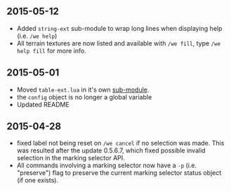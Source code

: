 
## 2015-05-12

* Added `string-ext` sub-module to wrap long lines when displaying help (i.e. `/we help`)
* All terrain textures are now listed and available with `/we fill`, type `/we help fill` for more info.


## 2015-05-01

* Moved `table-ext.lua` in it's own [sub-module](https://github.com/RisingWorld/table-ext).
* the `config` object is no longer a global variable
* Updated README

## 2015-04-28

* fixed label not being reset on `/we cancel` if no selection was made. This was resulted after the update 0.5.6.7, which fixed possible invalid selection in the marking selector API.
* All commands involving a marking selector now have a `-p` (i.e. "preserve") flag to preserve the current marking selector status object (if one exists).